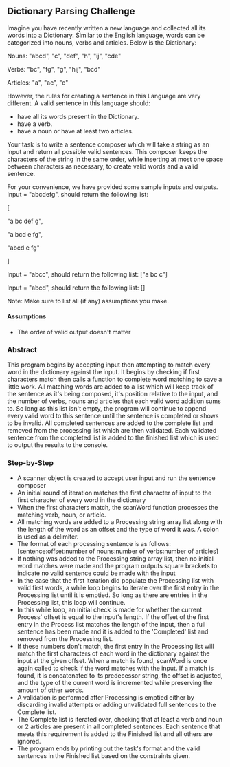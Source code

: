 ## Dictionary Parsing Challenge

Imagine you have recently written a new language and collected all its words into a Dictionary. Similar to the English language, words can be categorized into nouns, verbs and articles. Below is the Dictionary:

Nouns: "abcd", "c", "def", "h", "ij", "cde"

Verbs: "bc", "fg", "g", "hij", "bcd"

Articles: "a", "ac", "e"

However, the rules for creating a sentence in this Language are very different. A valid sentence in this language should:
- have all its words present in the Dictionary.
- have a verb.
- have a noun or have at least two articles.

Your task is to write a sentence composer which will take a string as an input and return all possible valid sentences. This composer keeps the characters of the string in the same order, while inserting at most one space between characters as necessary, to create valid words and a valid sentence.

For your convenience, we have provided some sample inputs and outputs.
Input = "abcdefg", should return the following list:

[

"a bc def g",

"a bcd e fg",

"abcd e fg"

]

Input = "abcc", should return the following list:
["a bc c"]

Input = "abcd", should return the following list:
[]

Note: Make sure to list all (if any) assumptions you make. 

#### Assumptions
* The order of valid output doesn't matter

### Abstract
This program begins by accepting input then attempting to match every word in the dictionary against the input. It begins by checking if first characters match then calls a function to complete word matching to save a little work. All matching words are added to a list which will keep track of the sentence as it's being composed, it's position relative to the input, and the number of verbs, nouns and articles that each valid word addition sums to. So long as this list isn't empty, the program will continue to append every valid word to this sentence until the sentence is completed or shows to be invalid. All completed sentences are added to the complete list and removed from the processing list which are then validated. Each validated sentence from the completed list is added to the finished list which is used to output the results to the console.

### Step-by-Step
* A scanner object is created to accept user input and run the sentence composer
* An initial round of iteration matches the first character of input to the first character of every word in the dictionary
* When the first characters match, the scanWord function processes the matching verb, noun, or article.
* All matching words are added to a Processing string array list along with the length of the word as an offset and the type of word it was. A colon is used as a delimiter. 
* The format of each processing sentence is as follows: [sentence:offset:number of nouns:number of verbs:number of articles]
* If nothing was added to the Processing string array list, then no initial word matches were made and the program outputs square brackets to indicate no valid sentence could be made with the input
* In the case that the first iteration did populate the Processing list with valid first words, a while loop begins to iterate over the first entry in the Processing list until it is emptied. So long as there are entries in the Processing list, this loop will continue.
* In this while loop, an initial check is made for whether the current Process' offset is equal to the input's length. If the offset of the first entry in the Process list matches the length of the input, then a full sentence has been made and it is added to the 'Completed' list and removed from the Processing list.
* If these numbers don't match, the first entry in the Processing list will match the first characters of each word in the dictionary against the input at the given offset. When a match is found, scanWord is once again called to check if the word matches with the input. If a match is found, it is concatenated to its predecessor string, the offset is adjusted, and the type of the current word is incremented while preserving the amount of other words.
* A validation is performed after Processing is emptied either by discarding invalid attempts or adding unvalidated full sentences to the Complete list.
* The Complete list is iterated over, checking that at least a verb and noun or 2 articles are present in all completed sentences. Each sentence that meets this requirement is added to the Finished list and all others are ignored.
* The program ends by printing out the task's format and the valid sentences in the Finished list based on the constraints given.
